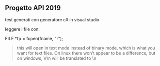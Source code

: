 ## Progetto API 2019

test generati con generatore c# in visual studio

leggere i file con: 

FILE *fp = fopen(fname, "r");

>this will open in text mode instead of binary mode, which is what you want for text files. On linux there won't appear to be a difference, but on windows, \r\n will be translated to \n
